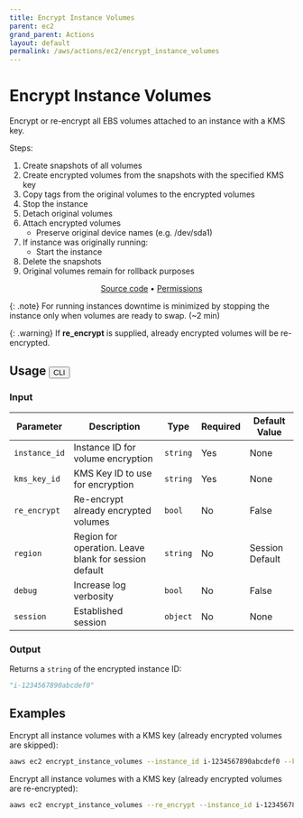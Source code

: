 ```yaml
---
title: Encrypt Instance Volumes
parent: ec2
grand_parent: Actions
layout: default
permalink: /aws/actions/ec2/encrypt_instance_volumes
---
```


# Encrypt Instance Volumes

Encrypt or re-encrypt all EBS volumes attached to an instance with a KMS key.<br/>

Steps:

1. Create snapshots of all volumes
2. Create encrypted volumes from the snapshots with the specified KMS key
3. Copy tags from the original volumes to the encrypted volumes
4. Stop the instance
5. Detach original volumes
6. Attach encrypted volumes
    - Preserve original device names (e.g. /dev/sda1)
7. If instance was originally running:
    - Start the instance
8. Delete the snapshots
9. Original volumes remain for rollback purposes

<p align="center">
   <a href="https://github.com/avtomat-hub/avtomat-aws/tree/main/avtomat_aws/ec2/encrypt_instance_volumes.py">Source code</a> •
   <a href="/aws/permissions/ec2/encrypt_instance_volumes">Permissions</a>
</p>

{: .note}
For running instances downtime is minimized by stopping the instance only when volumes are ready to swap. (~2 min)

{: .warning}
If <b>re_encrypt</b> is supplied, already encrypted volumes will be re-encrypted.

## Usage <button id="toggleButton" class="btn fs-3" onclick="toggleTables()">CLI</button>

### Input

| Parameter     | Description                                           | Type     | Required | Default Value   |
|---------------|-------------------------------------------------------|----------|----------|-----------------|
| `instance_id` | Instance ID for volume encryption                     | `string` | Yes      | None            |
| `kms_key_id`  | KMS Key ID to use for encryption                      | `string` | Yes      | None            |
| `re_encrypt`  | Re-encrypt already encrypted volumes                  | `bool`   | No       | False           |
| `region`      | Region for operation. Leave blank for session default | `string` | No       | Session Default |
| `debug`       | Increase log verbosity                                | `bool`   | No       | False           |
| `session`     | Established session                                   | `object` | No       | None            |                           

### Output

Returns a `string` of the encrypted instance ID:

```python
"i-1234567890abcdef0"
```

<div markdown="1" id="cli" style="display: block;">

## Examples

Encrypt all instance volumes with a KMS key (already encrypted volumes are skipped):

```bash
aaws ec2 encrypt_instance_volumes --instance_id i-1234567890abcdef0 --kms_key_id abcd1234-a123-456a-a12b-a123b4cd56ef
```

Encrypt all instance volumes with a KMS key (already encrypted volumes are re-encrypted):

```bash
aaws ec2 encrypt_instance_volumes --re_encrypt --instance_id i-1234567890abcdef0 --kms_key_id abcd1234-a123-456a-a12b-a123b4cd56ef
```

</div>

<div markdown="1" id="prog" style="display: none;">

## Examples

Encrypt all instance volumes with a KMS key (already encrypted volumes are skipped):

```python
from avtomat_aws import ec2

response = ec2.encrypt_instance_volumes(instance_id="i-1234567890abcdef0",
                                        kms_key_id="abcd1234-a123-456a-a12b-a123b4cd56ef")
```

Encrypt all instance volumes with a KMS key (already encrypted volumes are re-encrypted):

```python
from avtomat_aws import ec2

response = ec2.encrypt_instance_volumes(re_encrypt=True,
                                        instance_id="i-1234567890abcdef0",
                                        kms_key_id="abcd1234-a123-456a-a12b-a123b4cd56ef")
```

</div>

<script>
  function toggleTables() {
    var cli = document.getElementById("cli");
    var prog = document.getElementById("prog");
    var toggleButton = document.getElementById("toggleButton");
    if (cli.style.display === "none") {
      cli.style.display = "block";
      prog.style.display = "none";
      toggleButton.innerHTML = "CLI";
    } else {
      cli.style.display = "none";
      prog.style.display = "block";
      toggleButton.innerHTML = "Programmatic";
    } 
  }
</script>
